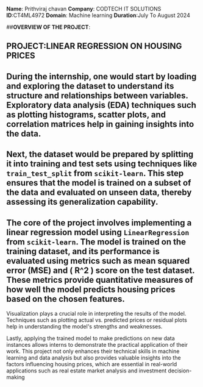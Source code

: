 **Name**: Prithviraj chavan
**Company**: CODTECH IT SOLUTIONS
**ID**:CT4ML4972
**Domain**: Machine learning
**Duration**:July To August 2024

##**OVERVIEW OF THE PROJECT**:
## PROJECT:LINEAR REGRESSION ON HOUSING PRICES
## During the internship, one would start by loading and exploring the dataset to understand its structure and relationships between variables. Exploratory data analysis (EDA) techniques such as plotting histograms, scatter plots, and correlation matrices help in gaining insights into the data.

## Next, the dataset would be prepared by splitting it into training and test sets using techniques like `train_test_split` from `scikit-learn`. This step ensures that the model is trained on a subset of the data and evaluated on unseen data, thereby assessing its generalization capability.

## The core of the project involves implementing a linear regression model using `LinearRegression` from `scikit-learn`. The model is trained on the training dataset, and its performance is evaluated using metrics such as mean squared error (MSE) and \( R^2 \) score on the test dataset. These metrics provide quantitative measures of how well the model predicts housing prices based on the chosen features.

Visualization plays a crucial role in interpreting the results of the model. Techniques such as plotting actual vs. predicted prices or residual plots help in understanding the model's strengths and weaknesses.

Lastly, applying the trained model to make predictions on new data instances allows interns to demonstrate the practical application of their work. This project not only enhances their technical skills in machine learning and data analysis but also provides valuable insights into the factors influencing housing prices, which are essential in real-world applications such as real estate market analysis and investment decision-making
